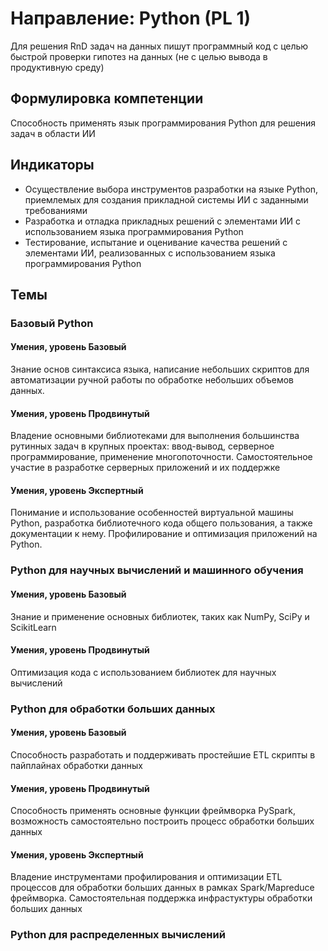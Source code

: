 # Направление: Python (PL 1)
Для решения RnD задач на данных пишут программный код с целью быстрой проверки гипотез на данных (не с целью вывода в продуктивную среду)
## Формулировка компетенции
Способность применять язык программирования Python для решения задач в области ИИ
## Индикаторы
* Осуществление выбора инструментов разработки на языке Python, приемлемых для создания прикладной системы ИИ с заданными требованиями
* Разработка и отладка прикладных решений с элементами ИИ с использованием  языка программирования Python
* Тестирование, испытание и оценивание качества решений с элементами ИИ, реализованных с использованием языка программирования Python
## Темы
### Базовый Python
#### Умения, уровень Базовый
Знание основ синтаксиса языка, написание небольших скриптов для автоматизации ручной работы по обработке небольших объемов данных.
#### Умения, уровень Продвинутый
Владение основными библиотеками для выполнения большинства рутинных задач в крупных проектах: ввод-вывод, серверное программирование, применение многопоточности. Самостоятельное участие в разработке серверных приложений и их поддержке
#### Умения, уровень Экспертный
Понимание и использование особенностей виртуальной машины Python, разработка библиотечного кода общего пользования, а также документации к нему. Профилирование и оптимизация приложений на Python.
### Python для научных вычислений и машинного обучения
#### Умения, уровень Базовый
Знание и применение основных библиотек, таких как NumPy, SciPy и ScikitLearn
#### Умения, уровень Продвинутый
Оптимизация кода с использованием библиотек для научных вычислений
### Python для обработки больших данных
#### Умения, уровень Базовый
Способность разработать и поддерживать простейшие ETL скрипты в пайплайнах обработки данных
#### Умения, уровень Продвинутый
Способность применять основные функции фреймворка PySpark, возможность самостоятельно построить процесс обработки больших данных
#### Умения, уровень Экспертный
Владение инструментами профилирования и оптимизации ETL процессов для обработки больших данных в рамках Spark/Mapreduce фреймворка. Самостоятельная поддержка инфрастуктуры обработки больших данных
### Python для распределенных вычислений
